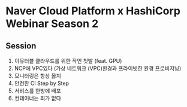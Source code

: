 # Naver Cloud Platform x HashiCorp Webinar Season 2

## Session
1. 이뮤터블 클라우드를 위한 작언 첫발 (feat. GPU)
2. NCP에 VPC있다 (가상 네트워크 (VPC)환경과 프라이빗한 환경 프로비저닝)
3. 모니터링은 항상 옳지
4. 안전한 CI Step by Step
5. 서비스를 한방에 배포 
6. 컨테이너는 죄가 없다


